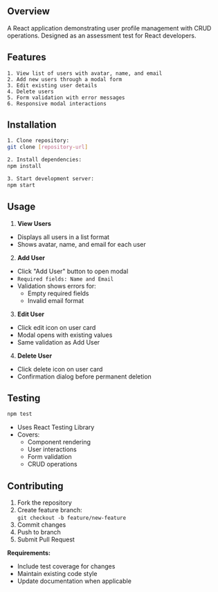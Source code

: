 ## Overview
A React application demonstrating user profile management with CRUD operations. Designed as an assessment test for React developers.

## Features
```
1. View list of users with avatar, name, and email
2. Add new users through a modal form
3. Edit existing user details
4. Delete users
5. Form validation with error messages
6. Responsive modal interactions
```

## Installation
```bash
1. Clone repository:
git clone [repository-url]

2. Install dependencies:
npm install

3. Start development server:
npm start
```

## Usage
1. **View Users**  
- Displays all users in a list format  
- Shows avatar, name, and email for each user  

2. **Add User**  
- Click "Add User" button to open modal  
- ```Required fields: Name and Email```  
- Validation shows errors for:  
  - Empty required fields  
  - Invalid email format  

3. **Edit User**  
- Click edit icon on user card  
- Modal opens with existing values  
- Same validation as Add User  

4. **Delete User**  
- Click delete icon on user card  
- Confirmation dialog before permanent deletion  

## Testing
```bash
npm test
```
- Uses React Testing Library  
- Covers:  
  - Component rendering  
  - User interactions  
  - Form validation  
  - CRUD operations  

## Contributing
1. Fork the repository  
2. Create feature branch:  
```git checkout -b feature/new-feature```  
3. Commit changes  
4. Push to branch  
5. Submit Pull Request  

**Requirements:**  
- Include test coverage for changes  
- Maintain existing code style  
- Update documentation when applicable 
